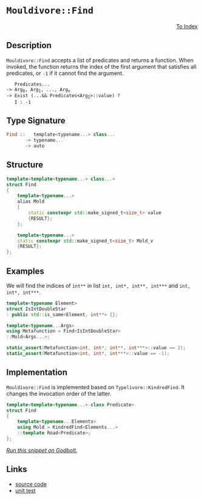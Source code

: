 <!-- Copyright 2024 Feng Mofan
SPDX-License-Identifier: Apache-2.0 -->

# `Mouldivore::Find`

<p style='text-align: right;'><a href="../../../index.md#list-examinations">To Index</a></p>

## Description

`Mouldivore::Find` accepts a list of predicates and returns a function.
When invoked, the function returns the index of the first argument that satisfies all predicates, or `-1` if it cannot find the argument.

<pre><code>   Predicates...
-> Arg<sub>0</sub>, Arg<sub>1</sub>, ..., Arg<sub>n</sub>
-> Exist (...&& Predicates&lt;Arg<sub>I</sub>&gt;::value) ?
   I : -1</code></pre>

## Type Signature

```Haskell
Find ::   template<typename...> class...
       -> typename...
       -> auto
```

## Structure

```C++
template<template<typename...> class...>
struct Find
{
    template<typename...>
    alias Mold
    {
        static constexpr std::make_signed_t<size_t> value
        {RESULT};
    };

    template<typename...>
    static constexpr std::make_signed_t<size_t> Mold_v
    {RESULT};
};
```

## Examples

We will find the indices of `int**` in list `int, int*, int**, int***` and `int, int*, int***`.

```C++
template<typename Element>
struct IsIntDoubleStar
: public std::is_same<Element, int**> {};

template<typename...Args>
using Metafunction = Find<IsIntDoubleStar>
::Mold<Args...>;

static_assert(Metafunction<int, int*, int**, int***>::value == 2);
static_assert(Metafunction<int, int*, int***>::value == -1);
```

## Implementation

`Mouldivore::Find` is implemented based on `Typelivore::KindredFind`. It changes the invocation order of the latter.

```C++
template<template<typename...> class Predicate>
struct Find
{
    template<typename...Elements>
    using Mold = KindredFind<Elements...>
    ::template Road<Predicate>;
};
```

[*Run this snippet on Godbolt.*](https://godbolt.org/#z:OYLghAFBqd5QCxAYwPYBMCmBRdBLAF1QCcAaPECAMzwBtMA7AQwFtMQByARg9KtQYEAysib0QXACx8BBAKoBnTAAUAHpwAMvAFYTStJg1DIApACYAQuYukl9ZATwDKjdAGFUtAK4sGIAMykrgAyeAyYAHI%2BAEaYxCAAHNIADqgKhE4MHt6%2BAaSp6Y4CoeFRLLHxSbaY9kUMQgRMxATZPn6BdpgOmQ1NBCWRMXGJ0gqNza25HeP9YYPlw0kAlLaoXsTI7Bzm/mHI3lgA1Cb%2Bbl6OtIQAnifYJhoAgjt7B5jHp8hj6FhUt/dPjwImBYyQMQJObgIV2SjFYmAAdIi/o8xsQvA5DgBpMLoYiYdAAMRx/xMAHYrI9DlTDkCQWDMBDaaCmODTlCYcw2Ij4bdDvsmAoFNzlHj8KIgQpkQ9qYdUeiCIcRagiAAlVBMdD/GVkiyyxqOZB8gRjTCqZLEQ5Mc6oQ4ANzEXjeOoAtFwyQARE66j1ekmU6lM%2BmM4HM1mQ6GwrlI/zYPkGQXch7APHAxgESUxrXUrzpIyHNUa97uxXEZWoAua05JlNsQRC6N3fwUp6kz1Nv0PQMshlsiOct5E4hjKVyjHYhi4/FEicQwfDzOPHVZqldsOrnvhjlw7m8/kJxEi/F4cWYDN3f1U0cKpWq9Wai/HcnU5cyvUs49Ghgms0Wq1EO0Ok6D7auSL6vs%2BACsVgQe6EBLIczq8l8IAgCwTAANaYAA%2BukwDhOgWEEBC6QAF7YURC7SuBr5LsB1EyngVCft%2B5qHFAO5mAAbOYnGHmK3YZm4c4UdgKH2t4mBLEsYH0c%2BT54gQ6wMIcGheo%2BnqLnRsmHDUSgydpOqHApSkIW6TbqfpNGtnBlk%2Bu2D52c2L7rsGdLdoyfbbg2cYCvW8LVpgqZ1lKMo5mEwD5neRYlmWFYQgFQXpjumb2S2bZOYCIZBr2W5sIcwmkDSnl5UIXQCOghXspGCKIgA8gQCBxGe/xXliOKitOlZCXgQ4EIVpVoBOhX1Y1Q7JeeLbNjKLlsll7k5dV40%2Bfu8J8ceAkhdSrU3uWd4voZVKWWM76GoNLG/taAESccWmPlN2nHFBJgwXBCFIQQ6AoWhmE4XgeH4oRxF4GRgOUQ9d2WfRjHMUCP6Q9R7FIlxPFrSegnCbcYmAVJ8PgYZxnEMpqnmT6mlUeDVK6W80NnbD5q46%2BiM8sjXGoxtpwDeVmMgOJjo47d9H45gimE4cZneq2HYU9SVOHDTxp08QDMyhAyvUeOk6EsSpwjU141q%2BBKHrjFt4ahCbMSvrAsPVj11gGAJzFq6BuHNJ1t40%2BLsygTylmMclhtROHXa24utjQ2XvUkbc1Aibu1m6cFunlb5PS1HPOAWpLukwCqfg1T2fycLJnOyTkvu%2BpNm3Y5%2B2S6lzkxxuM2bot3l7n5CW1umm1UmFeYVtFO1xVWyaBV3fl/PXdcZZ2jeuaGTfFTVPIxstCglkeJ4jgQaIYp1JKgQ%2BzdVf23LYPQ4894cfcRQAsp46DRRrwczqc5%2BJRPYPp8bw9uEnk9OWnh2AA9AAKnARAyBUDgH/DARAw4AAVU86ZDiQJgY8OBUCsHgPQbnZ4DB9heCOBCc4dBrhSn%2BMfJehx35d23rvBUABJBQjDBDujWNEegvQlaPBAIcZIXhOEfmQiAPACgcJwghLQtMhUwgEHAbyJcQCyZUNysvB4xBgDNUeDfQ4t9hZMCoF4AhdRor71OMw1hBB2GCK4eMKUKF760C6horR%2Bt64on1MeLCvk4gEAgPoxoRiTGZAhHI2RghQERPkVEuWkSFExlto6IsjtDhmGkqlY6BofGCj8QEgxwTugCDCYIaJsS5EQO5rzJ0/g2xOy4BkiwHAVi0E4BBXgfgOBaFIKgTgbhrDWFlGsDYTozD%2BB4KQAgmhmkrHQiACCpJ4T%2BASJxUk/hVkaGWWsgAnIEVpHBJC8BYBIDQGhSCdO6b0jgvAFAgDOVMrpzTSBwFgDARAIA1gEAEX1CgEA0AgjoHECIcJOCqBWc6TikhDjAGQIaKQ8IzC8CPEQYgeBPpcBkIIEQYh2BSExfIJQahpmkF0BigA7sQJgyROA8BaW0jpxKrm1XON8w4qAmJgs4hCqFMK4WSARWxDwAL6AWh2A03gDytArAgEgf5yRAVkF%2BXKhVIBgBSDMHwOgQIhyUGiMS6IYQmhXBpbwA1zBiBXFqtEbQXQHkTP%2BV3WqDBaDGseaQLA0QvDADcGIWgtzuC8CwGhIw4g3X4DxN0W0p5iWmi6OcLYEy5E1GJZcaIlKLUeCwMSneeBjkBtIFG4g0Q0iYHdMCQwwBLhGGmSsKgBgtEADU8CYDJbVDkJr8XYvEHi/gghFAqHUG60l%2BgK0oAGZYfQeBoi3MgCsVAyQ6j%2BudF8R2phLDWDMJcwtqKsAzrgtUWomQXATkmH4DFIQ5hlAqHoAoGQBCnpvWkO9DABhXuGBizoRT6gzAfR%2BmotqegzFfUMeIH6f2eDaHoY6zRgMLFAysBQwzNgSDpRwdp5zGWcEOJy7l0LYVi35X7CAuBCAkH9uMpYEqa0rEahqYY%2B65mSH8PCXZpJJAaEkGYSQnFTkQU4ts/QnBDmkGOeM%2BEnEuCcQSNshIkmIKSC4BBXZnEMNuquTcu5kya3PLeTKj5LLzjkEoMqkVwK2CcCaCwW0pJnRMB8nmLg2z4RcHhN05FJA0V6F7cIUQ3bpDef7USodIANUUqpSa1D6GLm8CZQZhU7LLTECszZuz/IHNOZcxoQVqBhVxHI%2BkqjjzpWypy/KkVRm/mlZVZZ6zzo0tqu2VwM5NBaDatuRAPVbqzVGo7d1i1VqbUOA7Q6tMTqXXEo9V6n1tA/UdqDRW0N3Tw0Aajf6tzqg41Ag7Um/Z3TU3pquJmrY3Sc15omYW4tSgy3BsreFbTdamCNuba29t%2BbvNdtxf52QgXB3dN0Bqgw1a11WAnamvdc6F2ZCXSu2pwON1briDu6Ns6D0AecBAVwv6ggTlg9ejFt66hY4J5kXH77Udfu4S0CDuQ/2HoEJT0noHbDgZyGe5nfRGcodWOsZDDTBNoYZWprDNWUv2Yio55zrm2IkZReR8VWmis0cwHR%2BI%2B79nCdE05jjpIlOkjWZx7jCnVOXM4Bp%2B52mXnvM%2Bd8irJmgUgo4JZyFhwWAKFtIaW0Ev6RjCRfgFFnmMXvd859/FP3iW6ECGF6lAbIuC5NxwZlXzzhsqYk7qFrv3d2i9wJBUEAhVlbyzsfwlGFdSueSV3LirjNVZFTzZAyRkhYU99srC3uCA%2BKS5CzVrWmq6v1Yai1vWB%2BWutba4bOXHXOtdUtzAnrvW%2Bv9RM%2BbIbjuBp6it6NbrY3IHjdtwQya3X7aNUd7NqKzu8AuyW67C27tFb4PWhQTaW1tsYB2oPOKJBfb7YS37Og8iA%2BMHHRsDB3gAh0XU4GAWQjh0sE3Ri23TRWR33U/TqGPXcGpzZwvVKBA0fUKEyCJyfTqE51pzR2/T6Cx2QMAw50vWwLAzIPQKgyA2oLgy50Qx51xVj2Nxi2F073Tzdw92zwlFzxlzIzFRL0lRmVIFoywFV1Qw1xCyc38H8Agggg4ya02X8FJCk04J6VN1sE03EKklIEYzMHEy4H8C4nMO2Qky4g0FJH538Djy4OuVLwkP2URW0PUxcMMMLXSGcEkCAA%3D)

## Links

- [source code](../../../../conceptrodon/mouldivore/find.hpp)
- [unit test](../../../../tests/unit/metafunctions/mouldivore/find.test.hpp)
